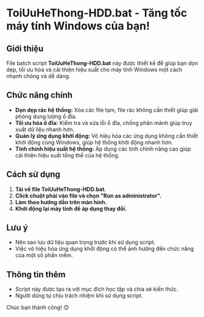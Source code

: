 # ToiUuHeThong-HDD.bat - Tăng tốc máy tính Windows của bạn!

## Giới thiệu

File batch script **ToiUuHeThong-HDD.bat** này được thiết kế để giúp bạn dọn dẹp, tối ưu hóa và cải thiện hiệu suất cho máy tính Windows một cách nhanh chóng và dễ dàng. 

## Chức năng chính

* **Dọn dẹp rác hệ thống:** Xóa các file tạm, file rác không cần thiết giúp giải phóng dung lượng ổ đĩa.
* **Tối ưu hóa ổ đĩa:** Kiểm tra và sửa lỗi ổ đĩa, chống phân mảnh giúp truy xuất dữ liệu nhanh hơn.
* **Quản lý ứng dụng khởi động:** Vô hiệu hóa các ứng dụng không cần thiết khởi động cùng Windows, giúp hệ thống khởi động nhanh hơn.
* **Tinh chỉnh hiệu suất hệ thống:** Áp dụng các tinh chỉnh nâng cao giúp cải thiện hiệu suất tổng thể của hệ thống.

## Cách sử dụng

1. **Tải về file ToiUuHeThong-HDD.bat.**
2. **Click chuột phải vào file và chọn "Run as administrator".**
3. **Làm theo hướng dẫn trên màn hình.**
4. **Khởi động lại máy tính để áp dụng thay đổi.**

## Lưu ý

* Nên sao lưu dữ liệu quan trọng trước khi sử dụng script.
* Việc vô hiệu hóa ứng dụng khởi động có thể ảnh hưởng đến chức năng của một số phần mềm.

## Thông tin thêm

* Script này được tạo ra với mục đích học tập và chia sẻ kiến thức.
* Người dùng tự chịu trách nhiệm khi sử dụng script.

Chúc bạn thành công! 😊 